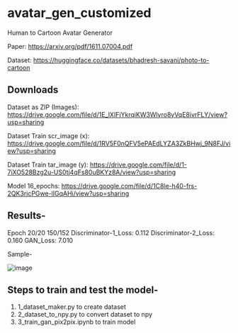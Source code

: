 # avatar_gen_customized

Human to Cartoon Avatar Generator

Paper: https://arxiv.org/pdf/1611.07004.pdf

Dataset: https://huggingface.co/datasets/bhadresh-savani/photo-to-cartoon

## Downloads

Dataset as ZIP (Images): https://drive.google.com/file/d/1E_lXIFjYkrqiKW3Wlyro8yVqE8ivrFLY/view?usp=sharing

Dataset Train scr_image (x): https://drive.google.com/file/d/1RV5F0nQFV5ePAEdLYZA3ZkBHwj_9N8FJ/view?usp=sharing

Dataset Train tar_image (y): https://drive.google.com/file/d/1-7iXO528Bzg2u-US0tj4qFs80uBKYz8A/view?usp=sharing

Model 16_epochs: https://drive.google.com/file/d/1C8le-h40-frs-2QK3rjcPGwe-lIGqAHi/view?usp=sharing

## Results-
Epoch 20/20
 150/152 Discriminator-1_Loss: 0.112 Discriminator-2_Loss: 0.160 GAN_Loss: 7.010

Sample-

![image](https://drive.google.com/file/d/1U-dfxxlSbgvpsdds9mBSD6ochqLQlaes/view?usp=sharing)



## Steps to train and test the model-

1. 1_dataset_maker.py to create dataset
2. 2_dataset_to_npy.py to convert dataset to npy
3. 3_train_gan_pix2pix.ipynb to train model
